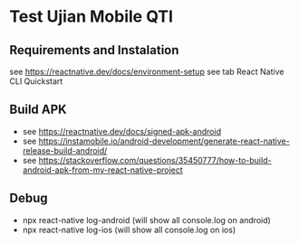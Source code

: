 # Test Ujian Mobile QTI

## Requirements and Instalation
see https://reactnative.dev/docs/environment-setup see tab React Native CLI Quickstart

## Build APK
- see https://reactnative.dev/docs/signed-apk-android
- see https://instamobile.io/android-development/generate-react-native-release-build-android/
- see https://stackoverflow.com/questions/35450777/how-to-build-android-apk-from-my-react-native-project

## Debug
- npx react-native log-android (will show all console.log on android)
- npx react-native log-ios (will show all console.log on ios)
